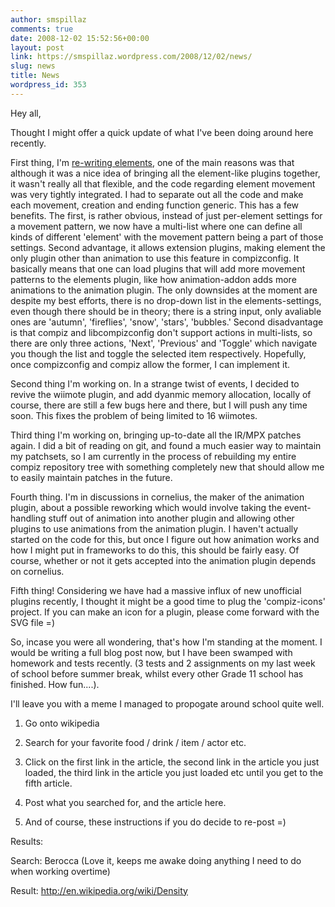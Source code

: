 ```yaml
---
author: smspillaz
comments: true
date: 2008-12-02 15:52:56+00:00
layout: post
link: https://smspillaz.wordpress.com/2008/12/02/news/
slug: news
title: News
wordpress_id: 353
---
```


Hey all,

Thought I might offer a quick update of what I've been doing around here recently.

First thing, I'm [re-writing elements](http://cgit.compiz-fusion.org/~smspillaz/elements-extendable/), one of the main reasons was that although it was a nice idea of bringing all the element-like plugins together, it wasn't really all that flexible, and the code regarding element movement was very tightly integrated. I had to separate out all the code and make each movement, creation and ending function generic. This has a few benefits. The first, is rather obvious, instead of just per-element settings for a movement pattern, we now have a multi-list where one can define all kinds of different 'element' with the movement pattern being a part of those settings. Second advantage, it allows extension plugins, making element the only plugin other than animation to use this feature in compizconfig. It basically means that one can load plugins that will add more movement patterns to the elements plugin, like how animation-addon adds more animations to the animation plugin. The only downsides at the moment are despite my best efforts, there is no drop-down list in the elements-settings, even though there should be in theory; there is a string input, only avaliable ones are 'autumn', 'fireflies', 'snow', 'stars', 'bubbles.' Second disadvantage is that compiz and libcompizconfig don't support actions in multi-lists, so there are only three actions, 'Next', 'Previous' and 'Toggle' which navigate you though the list and toggle the selected item respectively. Hopefully, once compizconfig and compiz allow the former, I can implement it.

Second thing I'm working on. In a strange twist of events, I decided to revive the wiimote plugin, and add dyanmic memory allocation, locally of course, there are still a few bugs here and there, but I will push any time soon. This fixes the problem of being limited to 16 wiimotes.

Third thing I'm working on, bringing up-to-date all the IR/MPX patches again. I did a bit of reading on git, and found a much easier way to maintain my patchsets, so I am currently in the process of rebuilding my entire compiz repository tree with something completely new that should allow me to easily maintain patches in the future.

Fourth thing. I'm in discussions in cornelius, the maker of the animation plugin, about a possible reworking which would involve taking the event-handling stuff out of animation into another plugin and allowing other plugins to use animations from the animation plugin. I haven't actually started on the code for this, but once I figure out how animation works and how I might put in frameworks to do this, this should be fairly easy. Of course, whether or not it gets accepted into the animation plugin depends on cornelius.

Fifth thing! Considering we have had a massive influx of new unofficial plugins recently, I thought it might be a good time to plug the 'compiz-icons' project. If you can make an icon for a plugin, please come forward with the SVG file =)

So, incase you were all wondering, that's how I'm standing at the moment. I would be writing a full blog post now, but I have been swamped with homework and tests recently. (3 tests and 2 assignments on my last week of school before summer break, whilst every other Grade 11 school has finished. How fun....).

I'll leave you with a meme I managed to propogate around school quite well.

1) Go onto wikipedia

2) Search for your favorite food / drink / item / actor etc.

3) Click on the first link in the article, the second link in the article you just loaded, the third link in the article you just loaded etc until you get to the fifth article.

4) Post what you searched for, and the article here.

5) And of course, these instructions if you do decide to re-post =)

Results:

Search: Berocca (Love it, keeps me awake doing anything I need to do when working overtime)

Result: http://en.wikipedia.org/wiki/Density
